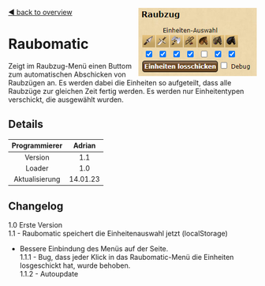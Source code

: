 [◀️ back to overview](https://github.com/laicosvk/DSS#Downloads "back to overview")
<img align="right" src="picture.PNG"/>

# Raubomatic
Zeigt im Raubzug-Menü einen Buttom zum automatischen Abschicken von Raubzügen an. Es werden dabei die Einheiten so aufgeteilt, dass alle Raubzüge zur gleichen Zeit fertig werden. Es werden nur Einheitentypen verschickt, die ausgewählt wurden.

## Details

| Programmierer | Adrian |
| :---: | :---: |
| Version | 1.1 |
| Loader | 1.0 |
| Aktualisierung | 14.01.23 |

## Changelog

1.0 Erste Version</br>
1.1 - Raubomatic speichert die Einheitenauswahl jetzt (localStorage)</br>
 - Bessere Einbindung des Menüs auf der Seite.</br>
1.1.1 - Bug, dass jeder Klick in das Raubomatic-Menü die Einheiten losgeschickt hat, wurde behoben.</br>
1.1.2 - Autoupdate</br>